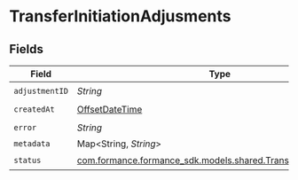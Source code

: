 # TransferInitiationAdjusments


## Fields

| Field                                                                                                               | Type                                                                                                                | Required                                                                                                            | Description                                                                                                         |
| ------------------------------------------------------------------------------------------------------------------- | ------------------------------------------------------------------------------------------------------------------- | ------------------------------------------------------------------------------------------------------------------- | ------------------------------------------------------------------------------------------------------------------- |
| `adjustmentID`                                                                                                      | *String*                                                                                                            | :heavy_check_mark:                                                                                                  | N/A                                                                                                                 |
| `createdAt`                                                                                                         | [OffsetDateTime](https://docs.oracle.com/javase/8/docs/api/java/time/OffsetDateTime.html)                           | :heavy_check_mark:                                                                                                  | N/A                                                                                                                 |
| `error`                                                                                                             | *String*                                                                                                            | :heavy_check_mark:                                                                                                  | N/A                                                                                                                 |
| `metadata`                                                                                                          | Map<String, *String*>                                                                                               | :heavy_minus_sign:                                                                                                  | N/A                                                                                                                 |
| `status`                                                                                                            | [com.formance.formance_sdk.models.shared.TransferInitiationStatus](../../models/shared/TransferInitiationStatus.md) | :heavy_check_mark:                                                                                                  | N/A                                                                                                                 |